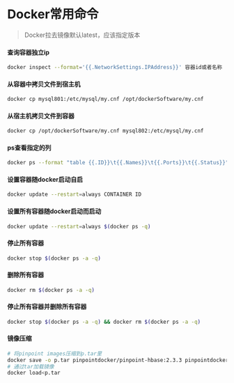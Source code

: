 # Docker常用命令
> Docker拉去镜像默认latest，应该指定版本
#### 查询容器独立ip
```sh
docker inspect --format='{{.NetworkSettings.IPAddress}}' 容器id或者名称
```
#### 从容器中拷贝文件到宿主机
```sh
docker cp mysql801:/etc/mysql/my.cnf /opt/dockerSoftware/my.cnf
```
#### 从宿主机拷贝文件到容器
```sh
docker cp /opt/dockerSoftware/my.cnf mysql802:/etc/mysql/my.cnf
```
#### ps查看指定的列
```sh
docker ps --format "table {{.ID}}\t{{.Names}}\t{{.Ports}}\t{{.Status}}" -a
```
#### 设置容器随docker启动自启
```sh
docker update --restart=always CONTAINER ID
```
#### 设置所有容器随docker启动而启动
```sh
docker update --restart=always $(docker ps -q)
```
#### 停止所有容器
```sh
docker stop $(docker ps -a -q)
```
#### 删除所有容器
```sh
docker rm $(docker ps -a -q)
```
#### 停止所有容器并删除所有容器
```sh
docker stop $(docker ps -a -q) && docker rm $(docker ps -a -q)
```
#### 镜像压缩
```sh
# 将pinpoint images压缩到p.tar里
docker save -o p.tar pinpointdocker/pinpoint-hbase:2.3.3 pinpointdocker/pinpoint-mysql:2.3.3 pinpointdocker/pinpoint-flink:2.3.3 pinpointdocker/pinpoint-collector:2.3.3 pinpointdocker/pinpoint-agent:2.3.3 pinpointdocker/pinpoint-quickstart:latest pinpointdocker/pinpoint-web:2.3.3 zookeeper:3.4
# 通过tar加载镜像
docker load<p.tar 
```

